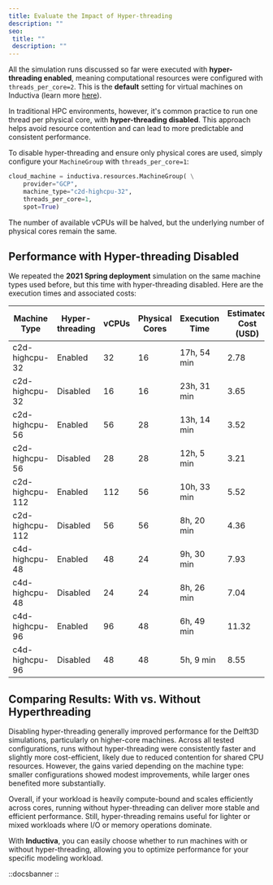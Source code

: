 ```yaml
---
title: Evaluate the Impact of Hyper-threading
description: ""
seo:
 title: ""
 description: ""
---
```


All the simulation runs discussed so far were executed with **hyper-threading enabled**, meaning computational resources were configured with `threads_per_core=2`. This is the **default** setting for virtual machines on Inductiva (learn more [here](/guides/machines/hyperthreading)). 

In traditional HPC environments, however, it's common practice to run one thread per physical core, with **hyper-threading disabled**. This approach helps avoid resource contention and can lead to more predictable and consistent performance.

To disable hyper-threading and ensure only physical cores are used, simply configure your `MachineGroup` with `threads_per_core=1`:

```python
cloud_machine = inductiva.resources.MachineGroup( \
	provider="GCP",
	machine_type="c2d-highcpu-32",
	threads_per_core=1,
	spot=True)
```

The number of available vCPUs will be halved, but the underlying number of physical cores remain the same. 

## Performance with Hyper-threading Disabled
We repeated the **2021 Spring deployment** simulation on the same machine types used before, but this time with hyper-threading disabled. Here are the execution times and associated costs:

| Machine Type      | Hyper-threading  | vCPUs  | Physical Cores   | Execution Time | Estimated Cost (USD) |
|-------------------|------------------|--------|------------------|----------------|----------------------|
| c2d-highcpu-32    | Enabled          | 32     | 16               | 17h, 54 min    | 2.78                 |
| c2d-highcpu-32    | Disabled         | 16     | 16               | 23h, 31 min    | 3.65                 |
| c2d-highcpu-56    | Enabled          | 56     | 28               | 13h, 14 min    | 3.52                 |
| c2d-highcpu-56    | Disabled         | 28     | 28               | 12h, 5 min     | 3.21                 |
| c2d-highcpu-112   | Enabled          | 112    | 56               | 10h, 33 min    | 5.52                 |
| c2d-highcpu-112   | Disabled         | 56     | 56               | 8h, 20 min     | 4.36                 |
| c4d-highcpu-48    | Enabled          | 48     | 24               | 9h, 30 min     | 7.93                 |
| c4d-highcpu-48    | Disabled         | 24     | 24               | 8h, 26 min     | 7.04                 |
| c4d-highcpu-96    | Enabled          | 96     | 48               | 6h, 49 min     | 11.32                |
| c4d-highcpu-96    | Disabled         | 48     | 48               | 5h, 9 min      | 8.55                 |

## Comparing Results: With vs. Without Hyperthreading
Disabling hyper-threading generally improved performance for the Delft3D simulations, particularly on higher-core machines. Across all tested configurations, runs without hyper-threading were consistently faster and slightly more cost-efficient, likely due to reduced contention for shared CPU resources. However, the gains varied depending on the machine type: smaller configurations showed modest improvements, while larger ones benefited more substantially.

Overall, if your workload is heavily compute-bound and scales efficiently across cores, running without hyper-threading can deliver more stable and efficient performance. Still, hyper-threading remains useful for lighter or mixed workloads where I/O or memory operations dominate.

With **Inductiva**, you can easily choose whether to run machines with or without hyper-threading, allowing you to optimize performance for your specific modeling workload.

::docsbanner
::
